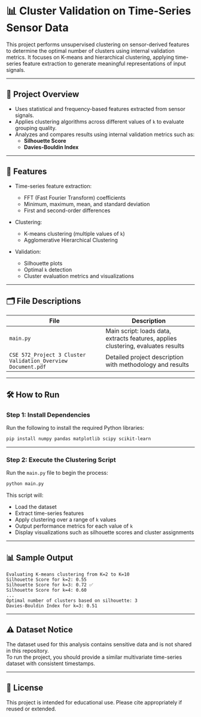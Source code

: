 # 📊 Cluster Validation on Time-Series Sensor Data

This project performs unsupervised clustering on sensor-derived features to determine the optimal number of clusters using internal validation metrics. It focuses on K-means and hierarchical clustering, applying time-series feature extraction to generate meaningful representations of input signals.

---

## 📌 Project Overview

- Uses statistical and frequency-based features extracted from sensor signals.
- Applies clustering algorithms across different values of `k` to evaluate grouping quality.
- Analyzes and compares results using internal validation metrics such as:
  - **Silhouette Score**
  - **Davies-Bouldin Index**

---

## 🚀 Features

- Time-series feature extraction:
  - FFT (Fast Fourier Transform) coefficients
  - Minimum, maximum, mean, and standard deviation
  - First and second-order differences

- Clustering:
  - K-means clustering (multiple values of `k`)
  - Agglomerative Hierarchical Clustering

- Validation:
  - Silhouette plots
  - Optimal `k` detection
  - Cluster evaluation metrics and visualizations

---

## 🗂️ File Descriptions

| File                                        | Description                                                                 |
|---------------------------------------------|-----------------------------------------------------------------------------|
| `main.py`                                   | Main script: loads data, extracts features, applies clustering, evaluates results |
| `CSE 572_Project 3 Cluster Validation_Overview Document.pdf` | Detailed project description with methodology and results                  |

---

## 🛠️ How to Run

### **Step 1: Install Dependencies**

Run the following to install the required Python libraries:

```bash
pip install numpy pandas matplotlib scipy scikit-learn
```

---

### **Step 2: Execute the Clustering Script**

Run the `main.py` file to begin the process:

```bash
python main.py
```

This script will:
- Load the dataset
- Extract time-series features
- Apply clustering over a range of `k` values
- Output performance metrics for each value of `k`
- Display visualizations such as silhouette scores and cluster assignments

---

## 📊 Sample Output

```
Evaluating K-means clustering from K=2 to K=10
Silhouette Score for k=2: 0.55
Silhouette Score for k=3: 0.72 ✅
Silhouette Score for k=4: 0.60
...
Optimal number of clusters based on silhouette: 3
Davies-Bouldin Index for k=3: 0.51
```

---

## ⚠️ Dataset Notice

The dataset used for this analysis contains sensitive data and is not shared in this repository.  
To run the project, you should provide a similar multivariate time-series dataset with consistent timestamps.

---

## 📄 License

This project is intended for educational use. Please cite appropriately if reused or extended.
